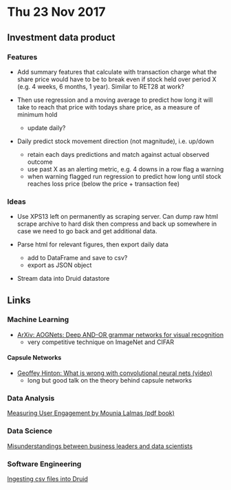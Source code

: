 # Thu 23 Nov 2017

## Investment data product

### Features

- Add summary features that calculate with transaction charge what the share price would have to be to break even if stock held over period X (e.g. 4 weeks, 6 months, 1 year). Similar to RET28 at work?

- Then use regression and a moving average to predict how long it will take to reach that price with todays share price, as a measure of minimum hold
  - update daily?

- Daily predict stock movement direction (not magnitude), i.e. up/down
  - retain each days predictions and match against actual observed outcome
  - use past X as an alerting metric, e.g. 4 downs in a row flag a warning
  - when warning flagged run regression to predict how long until stock reaches loss price (below the price + transaction fee)

### Ideas

- Use XPS13 left on permanently as scraping server. Can dump raw html scrape archive to hard disk then compress and back up somewhere in case we need to go back and get additional data.

- Parse html for relevant figures, then export daily data
  - add to DataFrame and save to csv?
  - export as JSON object

- Stream data into Druid datastore

## Links

### Machine Learning

- [ArXiv: AOGNets: Deep AND-OR grammar networks for visual recognition](https://arxiv.org/pdf/1711.05847.pdf)
  - very competitive technique on ImageNet and CIFAR

#### Capsule Networks

- [Geoffey Hinton: What is wrong with convolutional neural nets (video)](https://www.youtube.com/watch?v=rTawFwUvnLE)
  - long but good talk on the theory behind capsule networks

### Data Analysis

[Measuring User Engagement by Mounia Lalmas (pdf book)](http://www.dcs.gla.ac.uk/~mounia/Papers/MUE.pdf)

### Data Science

[Misunderstandings between business leaders and data scientists](https://medium.com/@anandr42/the-data-science-delusion-7759f4eaac8e)

### Software Engineering

[Ingesting csv files into Druid](http://neontapir.github.io/professional/2017/02/10/ingest-csv-druid/)